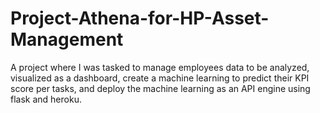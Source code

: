 # Project-Athena-for-HP-Asset-Management
A project where I was tasked to manage employees data to be analyzed, visualized as a dashboard, create a machine learning to predict their KPI score per tasks, and deploy the machine learning as an API engine using flask and heroku.

